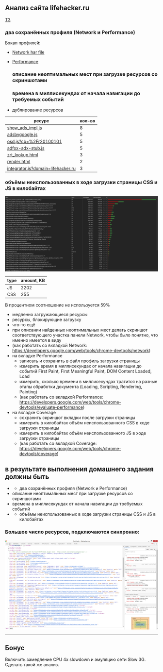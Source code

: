 ## Анализ сайта lifehacker.ru

[ТЗ](TASK.md)

  ### два сохранённых профиля (Network и Performance)
  Бэкап профилей:
- [Network har file](files/lifehacker.ru.har)
- [Performance](files/Profile-20190930T072356.json)

  ### описание неоптимальных мест при загрузке ресурсов со скриншотами
  
  
  
  ### времена в миллисекундах от начала навигации до требуемых событий

 
- дублирование ресурсов
  
| ресурс | кол-во |
|---|---|
| [show_ads_impl.js](https://pagead2.googlesyndication.com/pagead/js/r20190924/r20190131/show_ads_impl.js) | 8 |
| [adsbygoogle.js](https://pagead2.googlesyndication.com/pagead/js/adsbygoogle.js) | 5 |
| [osd.js?cb=%2Fr20100101](https://www.googletagservices.com/activeview/js/current/osd.js?cb=%2Fr20100101) | 5 |
| [adfox-adx-stub.js](https://yastatic.net/pcode/adfox/adfox-adx-stub.js) | 5 |
| [zrt_lookup.html](https://googleads.g.doubleclick.net/pagead/html/r20190924/r20190131/zrt_lookup.html) | 3 |
| [render.html](https://yastatic.net/safeframe-bundles/0.69/1-1-0/render.html) | 2 |
| [integrator.js?domain=lifehacker.ru](https://adservice.google.com/adsid/integrator.js?domain=lifehacker.ru) | 3 |

  ### объёмы неиспользованных в ходе загрузки страницы CSS и JS в килобайтах
  
![](media/coverage.png)

| type | amount, KB |
|---|---|
| JS | 2202 |
| CSS | 255 |

В процентном соотношение не используется 59%
  
  
  
  - медленно загружающиеся ресурсы
  - ресурсы, блокирующие загрузку
  - что-то ещё
  - при описании найденных неоптимальных мест делать скриншот соответствующего участка панели Network, чтобы было понятно, что именно имеется в виду
  - (как работать со вкладкой Network: https://developers.google.com/web/tools/chrome-devtools/network)
- на вкладке Performance
  - записать и сохранить в файл профиль загрузки страницы
  - измерить время в миллисекундах от начала навигации до событий First Paint, First Meaningful Paint, DOM Content Loaded, Load
  - измерить, сколько времени в миллисекундах тратится на разные этапы обработки документа (Loading, Scripting, Rendering, Painting)
  - (как работать со вкладкой Performance: https://developers.google.com/web/tools/chrome-devtools/evaluate-performance)
- на вкладке Coverage
  - сохранить скриншот вкладки после загрузки страницы
  - измерить в килобайтах объём неиспользованного CSS в ходе загрузки страницы
  - измерить в килобайтах объём неиспользованного JS в ходе загрузки страницы
  - (как работать со вкладкой Coverage: https://developers.google.com/web/tools/chrome-devtools/coverage)
## в результате выполнения домашнего задания должны быть
  - + два сохранённых профиля (Network и Performance)
  - описание неоптимальных мест при загрузке ресурсов со скриншотами
  - времена в миллисекундах от начала навигации до требуемых событий
  - + объёмы неиспользованных в ходе загрузки страницы CSS и JS в килобайтах

### Большое число ресурсов, подключаются  синхронно:

![](media/sources_links.png)

------------

## Бонус
Включить замедление CPU 4x slowdown и эмуляцию сети Slow 3G. Сделать такой же анализ.
